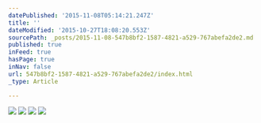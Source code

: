 ```yaml
---
datePublished: '2015-11-08T05:14:21.247Z'
title: ''
dateModified: '2015-10-27T18:08:20.553Z'
sourcePath: _posts/2015-11-08-547b8bf2-1587-4821-a529-767abefa2de2.md
published: true
inFeed: true
hasPage: true
inNav: false
url: 547b8bf2-1587-4821-a529-767abefa2de2/index.html
_type: Article

---
```

![](https://41.media.tumblr.com/c68f21f08dede4a43cdcea8a6fe2d7aa/tumblr_nt3agfaNHu1rvh342o1_500.jpg)
![](https://31.media.tumblr.com/bfea83d8e143c23e14a1b9c17fe7aab5/tumblr_nu0ps1VQVn1ufv150o1_500.gif)
![](https://33.media.tumblr.com/c2970e3275283a8bf54b39991b50f767/tumblr_nu5xpudR3T1r3ftwpo1_400.gif)
![](https://38.media.tumblr.com/b0c9276433381ff075cb06f545762176/tumblr_mj1m3jJEX21qkakwoo1_500.gif)